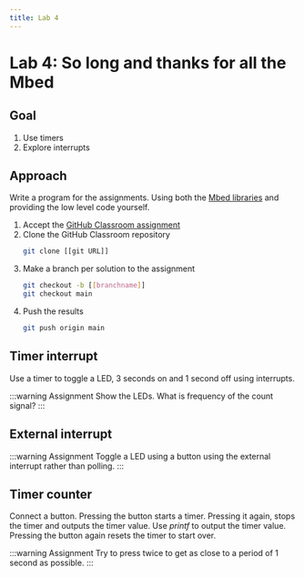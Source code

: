 ```yaml
---
title: Lab 4
---
```


# Lab 4: So long and thanks for all the Mbed

## Goal

1. Use timers
1. Explore interrupts

## Approach

Write a program for the assignments. Using both the [Mbed libraries](https://os.mbed.com/docs/mbed-os/v5.15/apis/drivers.html) and providing the low level code yourself.

1. Accept the [GitHub Classroom assignment](https://classroom.github.com/a/uh99BfFC)
1. Clone the GitHub Classroom repository
    ```bash
    git clone [[git URL]]
    ```
1. Make a branch per solution to the assignment
    ```bash
    git checkout -b [[branchname]]
    git checkout main
    ```
1. Push the results
    ```bash
    git push origin main
    ```

## Timer interrupt

Use a timer to toggle a LED, 3 seconds on and 1 second off using interrupts.

:::warning Assignment
Show the LEDs. What is frequency of the count signal?
:::

## External interrupt

:::warning Assignment
Toggle a LED using a button using the external interrupt rather than polling.
:::

## Timer counter

Connect a button. Pressing the button starts a timer. Pressing it again, stops the timer and outputs the timer value. Use *printf* to output the timer value. Pressing the button again resets the timer to start over.

:::warning Assignment
Try to press twice to get as close to a period of 1 second as possible.
:::
